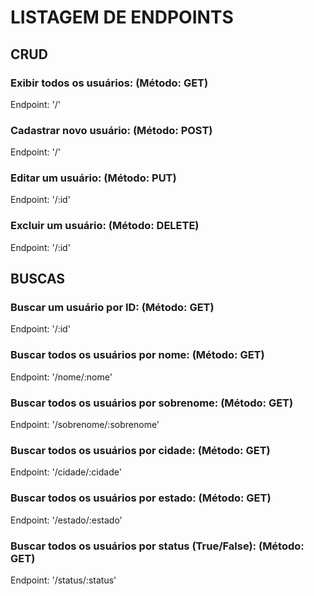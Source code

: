 # LISTAGEM DE ENDPOINTS

## CRUD

### Exibir todos os usuários: (Método: GET)
Endpoint: '/'

### Cadastrar novo usuário: (Método: POST)
Endpoint: '/'

### Editar um usuário: (Método: PUT)
Endpoint: '/:id'

### Excluir um usuário: (Método: DELETE)
Endpoint: '/:id'

## BUSCAS

### Buscar um usuário por ID: (Método: GET)
Endpoint: '/:id'

### Buscar todos os usuários por nome: (Método: GET)
Endpoint: '/nome/:nome'

### Buscar todos os usuários por sobrenome: (Método: GET)
Endpoint: '/sobrenome/:sobrenome'

### Buscar todos os usuários por cidade: (Método: GET)
Endpoint: '/cidade/:cidade'

### Buscar todos os usuários por estado: (Método: GET)
Endpoint: '/estado/:estado'

### Buscar todos os usuários por status (True/False): (Método: GET)
Endpoint: '/status/:status'